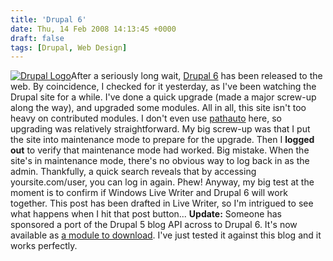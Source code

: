 ```yaml
---
title: 'Drupal 6'
date: Thu, 14 Feb 2008 14:13:45 +0000
draft: false
tags: [Drupal, Web Design]
---
```


[![Drupal Logo](http://gerard.interwebworld.co.uk/files/2011/01/drupal-logo.jpg)](http://gerard.interwebworld.co.uk/files/2011/01/drupal-logo.jpg)After a seriously long wait, [Drupal 6](http://drupal.org) has been released to the web. By coincidence, I checked for it yesterday, as I've been watching the Drupal site for a while. I've done a quick upgrade (made a major screw-up along the way), and upgraded some modules. All in all, this site isn't too heavy on contributed modules. I don't even use [pathauto](http://drupal.org/project/pathauto) here, so upgrading was relatively straightforward. My big screw-up was that I put the site into maintenance mode to prepare for the upgrade. Then I **logged out** to verify that maintenance mode had worked. Big mistake. When the site's in maintenance mode, there's no obvious way to log back in as the admin. Thankfully, a quick search reveals that by accessing yoursite.com/user, you can log in again. Phew! Anyway, my big test at the moment is to confirm if Windows Live Writer and Drupal 6 will work together. This post has been drafted in Live Writer, so I'm intrigued to see what happens when I hit that post button... **Update:** Someone has sponsored a port of the Drupal 5 blog API across to Drupal 6. It's now available as [a module to download](http://drupal.org/project/wlw_blogapi). I've just tested it against this blog and it works perfectly.